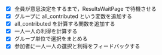 - [x] 全員が意思決定をするまで，ResultsWaitPage で待機させる
- [x] グループに all_contributed という変数を追加する
- [x] all_contributed を計算する関数を追加する
- [x] 一人一人の利得を計算する
- [x] グループ単位で選択をまとめる
- [x] 参加者に一人一人の選択と利得をフィードバックする
